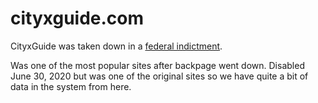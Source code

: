 # cityxguide.com

CityxGuide was taken down in a [federal indictment](https://www.justice.gov/usao-ndtx/pr/us-attorney-s-office-shuts-down-website-promoting-prostitution-and-sex-trafficking).

Was one of the most popular sites after backpage went down. Disabled June 30, 2020 but was one of the original sites so we have quite a bit of data in the system from here.
